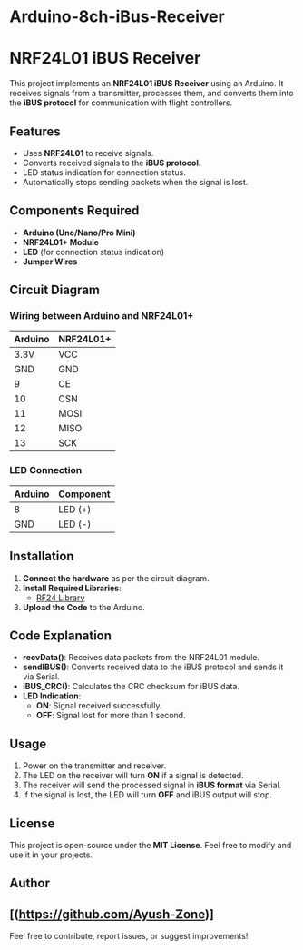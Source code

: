# Arduino-8ch-iBus-Receiver
# NRF24L01 iBUS Receiver

This project implements an **NRF24L01 iBUS Receiver** using an Arduino. It receives signals from a transmitter, processes them, and converts them into the **iBUS protocol** for communication with flight controllers.

## Features
- Uses **NRF24L01** to receive signals.
- Converts received signals to the **iBUS protocol**.
- LED status indication for connection status.
- Automatically stops sending packets when the signal is lost.

## Components Required
- **Arduino (Uno/Nano/Pro Mini)**
- **NRF24L01+ Module**
- **LED** (for connection status indication)
- **Jumper Wires**

## Circuit Diagram
### Wiring between **Arduino** and **NRF24L01+**
| Arduino | NRF24L01+ |
|---------|----------|
| 3.3V    | VCC      |
| GND     | GND      |
| 9       | CE       |
| 10      | CSN      |
| 11      | MOSI     |
| 12      | MISO     |
| 13      | SCK      |

### LED Connection
| Arduino | Component |
|---------|----------|
| 8       | LED (+)  |
| GND     | LED (-)  |

## Installation
1. **Connect the hardware** as per the circuit diagram.
2. **Install Required Libraries**:
   - [RF24 Library](https://github.com/nRF24/RF24)
3. **Upload the Code** to the Arduino.

## Code Explanation
- **recvData()**: Receives data packets from the NRF24L01 module.
- **sendIBUS()**: Converts received data to the iBUS protocol and sends it via Serial.
- **iBUS_CRC()**: Calculates the CRC checksum for iBUS data.
- **LED Indication**:
  - **ON**: Signal received successfully.
  - **OFF**: Signal lost for more than 1 second.

## Usage
1. Power on the transmitter and receiver.
2. The LED on the receiver will turn **ON** if a signal is detected.
3. The receiver will send the processed signal in **iBUS format** via Serial.
4. If the signal is lost, the LED will turn **OFF** and iBUS output will stop.

## License
This project is open-source under the **MIT License**. Feel free to modify and use it in your projects.

## Author
[(https://github.com/Ayush-Zone)] 
---
Feel free to contribute, report issues, or suggest improvements!
